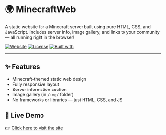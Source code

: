 # 🌍 MinecraftWeb

A static website for a Minecraft server built using pure HTML, CSS, and JavaScript. Includes server info, image gallery, and links to your community — all running right in the browser!

[![Website](https://img.shields.io/badge/Live-Demo-blue?style=flat-square&logo=google-chrome)](https://yourusername.github.io/MinecraftWeb/)
[![License](https://img.shields.io/badge/License-MIT-green?style=flat-square)](LICENSE)
[![Built with](https://img.shields.io/badge/Built%20with-HTML%2FCSS%2FJS-orange?style=flat-square)](#)

---

## ✨ Features

- Minecraft-themed static web design
- Fully responsive layout
- Server information section
- Image gallery (in `/img/` folder)
- No frameworks or libraries — just HTML, CSS, and JS

## 🔗 Live Demo

👉 [Click here to visit the site](https://souta78.github.io/MinecraftWeb/)




